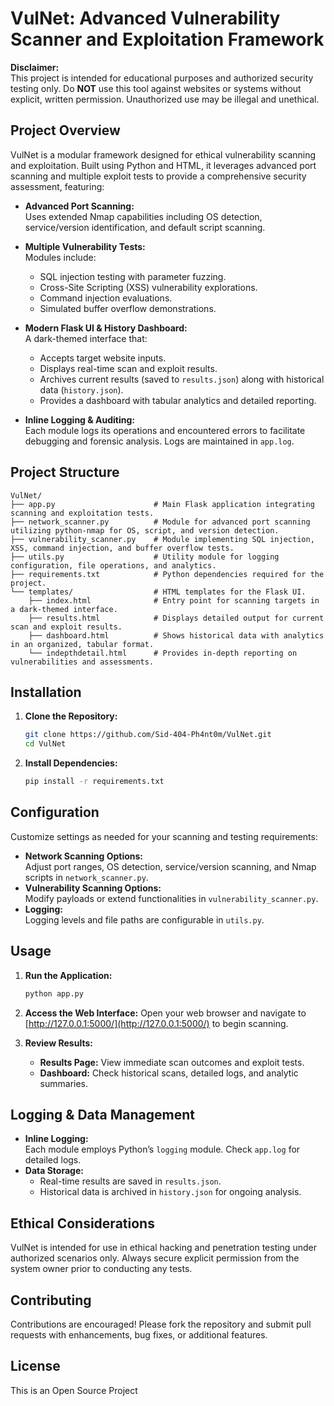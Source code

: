 # VulNet: Advanced Vulnerability Scanner and Exploitation Framework

**Disclaimer:**  
This project is intended for educational purposes and authorized security testing only. Do **NOT** use this tool against websites or systems without explicit, written permission. Unauthorized use may be illegal and unethical.

## Project Overview

VulNet is a modular framework designed for ethical vulnerability scanning and exploitation. Built using Python and HTML, it leverages advanced port scanning and multiple exploit tests to provide a comprehensive security assessment, featuring:

- **Advanced Port Scanning:**  
  Uses extended Nmap capabilities including OS detection, service/version identification, and default script scanning.

- **Multiple Vulnerability Tests:**  
  Modules include:
  - SQL injection testing with parameter fuzzing.
  - Cross-Site Scripting (XSS) vulnerability explorations.
  - Command injection evaluations.
  - Simulated buffer overflow demonstrations.

- **Modern Flask UI & History Dashboard:**  
  A dark-themed interface that:
  - Accepts target website inputs.
  - Displays real-time scan and exploit results.
  - Archives current results (saved to `results.json`) along with historical data (`history.json`).
  - Provides a dashboard with tabular analytics and detailed reporting.

- **Inline Logging & Auditing:**  
  Each module logs its operations and encountered errors to facilitate debugging and forensic analysis. Logs are maintained in `app.log`.

## Project Structure

```plaintext
VulNet/
├── app.py                      # Main Flask application integrating scanning and exploitation tests.
├── network_scanner.py          # Module for advanced port scanning utilizing python-nmap for OS, script, and version detection.
├── vulnerability_scanner.py    # Module implementing SQL injection, XSS, command injection, and buffer overflow tests.
├── utils.py                    # Utility module for logging configuration, file operations, and analytics.
├── requirements.txt            # Python dependencies required for the project.
└── templates/                  # HTML templates for the Flask UI.
    ├── index.html              # Entry point for scanning targets in a dark-themed interface.
    ├── results.html            # Displays detailed output for current scan and exploit results.
    ├── dashboard.html          # Shows historical data with analytics in an organized, tabular format.
    └── indepthdetail.html      # Provides in-depth reporting on vulnerabilities and assessments.
```

## Installation

1. **Clone the Repository:**
   ```bash
   git clone https://github.com/Sid-404-Ph4nt0m/VulNet.git
   cd VulNet
   ```

2. **Install Dependencies:**
   ```bash
   pip install -r requirements.txt
   ```

## Configuration

Customize settings as needed for your scanning and testing requirements:
- **Network Scanning Options:**  
  Adjust port ranges, OS detection, service/version scanning, and Nmap scripts in `network_scanner.py`.
- **Vulnerability Scanning Options:**  
  Modify payloads or extend functionalities in `vulnerability_scanner.py`.
- **Logging:**  
  Logging levels and file paths are configurable in `utils.py`.

## Usage

1. **Run the Application:**
   ```bash
   python app.py
   ```

2. **Access the Web Interface:**
   Open your web browser and navigate to [http://127.0.0.1:5000/](http://127.0.0.1:5000/) to begin scanning.

3. **Review Results:**
   - **Results Page:** View immediate scan outcomes and exploit tests.
   - **Dashboard:** Check historical scans, detailed logs, and analytic summaries.

## Logging & Data Management

- **Inline Logging:**  
  Each module employs Python’s `logging` module. Check `app.log` for detailed logs.
- **Data Storage:**  
  - Real-time results are saved in `results.json`.
  - Historical data is archived in `history.json` for ongoing analysis.

## Ethical Considerations

VulNet is intended for use in ethical hacking and penetration testing under authorized scenarios only. Always secure explicit permission from the system owner prior to conducting any tests.

## Contributing

Contributions are encouraged! Please fork the repository and submit pull requests with enhancements, bug fixes, or additional features.

## License

This is an Open Source Project

